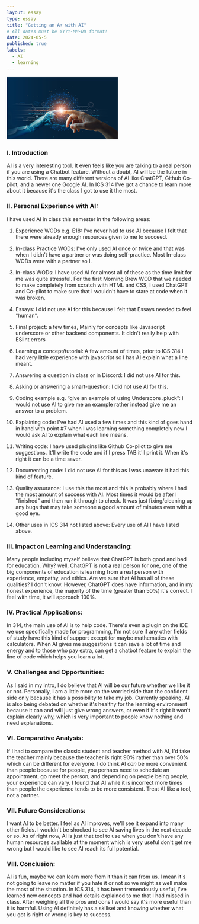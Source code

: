 ```yaml
---
layout: essay
type: essay
title: "Getting an A+ with AI"
# All dates must be YYYY-MM-DD format!
date: 2024-05-5
published: true
labels:
  - AI
  - learning
---
```


<img width ="300px" class="rounded float-start pe-4" src="../img/AI.png">

### I. Introduction
AI is a very interesting tool. It even feels like you are talking to a real person if you are using a Chatbot feature. Without a doubt, AI will be the future in this world. There are many different versions of AI like ChatGPT, Github Co-pilot, and a newer one Google AI. In ICS 314 I've got a chance to learn more about it because it's the class I got to use it the most. 

### II. Personal Experience with AI:
I have used AI in class this semester in the following areas:

  1. Experience WODs e.g. E18: I've never had to use AI because I felt that there were already enough resources given to me to succeed. 

  3. In-class Practice WODs: I've only used AI once or twice and that was when I didn't have a partner or was doing self-practice. Most In-class WODs were with a partner so I.

  4. In-class WODs: I have used AI for almost all of these as the time limit for me was quite stressful. For the first Morning Brew WOD that we needed to make completely from scratch with HTML and CSS, I used ChatGPT and Co-pilot to make sure that I wouldn't have to stare at code when it was broken. 

  5. Essays: I did not use AI for this because I felt that Essays needed to feel "human".

  6. Final project: a few times, Mainly for concepts like Javascript underscore or other backend components. It didn't really help with ESlint errors  

  7. Learning a concept/tutorial: A few amount of times, prior to ICS 314 I had very little experience with javascript so I has AI explain what a line meant.  

  8. Answering a question in class or in Discord: I did not use AI for this. 

  9. Asking or answering a smart-question: I did not use AI for this. 

  10. Coding example e.g. “give an example of using Underscore .pluck”: I would not use AI to give me an example rather instead give me an answer to a problem. 

  11. Explaining code: I've had AI used a few times and this kind of goes hand in hand with point #7 when I was learning something completely new I would ask AI to explain what each line means.

  12. Writing code: I have used plugins like Github Co-pilot to give me suggestions. It'll write the code and if I press TAB it'll print it. When it's right it can be a time saver.

  13. Documenting code: I did not use AI for this as I was unaware it had this kind of feature. 

  14. Quality assurance: I use this the most and this is probably where I had the most amount of success with AI. Most times it would be after I "finished" and then run it through to check. It was just fixing/cleaning up any bugs that may take someone a good amount of minutes even with a good eye.

  15. Other uses in ICS 314 not listed above: Every use of AI I have listed above.


### III. Impact on Learning and Understanding:
Many people including myself believe that ChatGPT is both good and bad for education. Why? well, ChatGPT is not a real person for one, one of the big components of education is learning from a real person with experience, empathy, and ethics. Are we sure that AI has all of these qualities? I don't know. However, ChatGPT does have information, and in my honest experience, the majority of the time (greater than 50%) it's correct. I feel with time, it will approach 100%.

### IV. Practical Applications:
In 314, the main use of AI is to help code. There's even a plugin on the IDE we use specifically made for programming, I'm not sure if any other fields of study have this kind of support except for maybe mathematics with calculators. When AI gives me suggestions it can save a lot of time and energy and to those who pay extra, can get a chatbot feature to explain the line of code which helps you learn a lot. 

### V. Challenges and Opportunities:
As I said in my intro, I do believe that AI will be our future whether we like it or not. Personally, I am a little more on the worried side than the confident side only because it has a possibility to take my job. Currently speaking, AI is also being debated on whether it's healthy for the learning environment because it can and will just give wrong answers, or even if it's right it won't explain clearly why, which is very important to people know nothing and need explanations.  

### VI. Comparative Analysis:
If I had to compare the classic student and teacher method with AI, I'd take the teacher mainly because the teacher is right 90% rather than over 50% which can be different for everyone. I do think AI <i>can</i> be more convenient than people because for people, you perhaps need to schedule an appointment, go meet the person, and depending on people being people, your experience can vary. I found that AI while it is incorrect more times than people the experience tends to be more consistent. Treat AI like a tool, not a partner. 

### VII. Future Considerations:
I want AI to be better. I feel as AI improves, we'll see it expand into many other fields. I wouldn't be shocked to see AI saving lives in the next decade or so. As of right now, AI is just that tool to use when you don't have any human resources available at the moment which is very useful don't get me wrong but I would like to see AI reach its full potential. 

### VIII. Conclusion:
AI is fun, maybe we can learn more from it than it can from us. I mean it's not going to leave no matter if you hate it or not so we might as well make the most of the situation. In ICS 314, it has been tremendously useful, I've learned new concepts and had details explained to me that I had missed in class. After weighing all the pros and cons I would say it's more useful than it is harmful. Using AI definitely has a skillset and knowing whether what you got is right or wrong is key to success.
